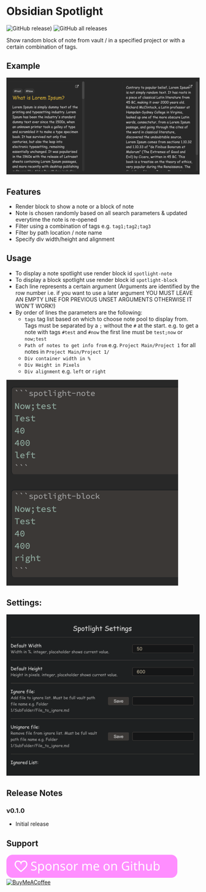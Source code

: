 # Obsidian Spotlight
![GitHub release)](https://img.shields.io/github/v/release/Darakah/obsidian-spotlight)
![GitHub all releases](https://img.shields.io/github/downloads/Darakah/obsidian-spotlight/total)

Show random block of note from vault / in a specified project or with a certain combination of tags.

## Example

<img src="https://raw.githubusercontent.com/Darakah/obsidian-spotlight/main/images/Example_1.png?token=AHCHDTYPS6VZV3CO6RH65KTAKOBXW" />

## Features
- Render block to show a note or a block of note
- Note is chosen randomly based on all search parameters & updated everytime the note is re-opened
- Filter using a combination of tags e.g. `tag1;tag2;tag3`
- Filter by path location / note name
- Specify div width/height and alignment

## Usage

- To display a note spotlight use render block id `spotlight-note` 
- To display a block spotlight use render block id `spotlight-block`
- Each line represents a certain argument (Arguments are identified by the row number i.e. if you want to use a later argument YOU MUST LEAVE AN EMPTY LINE FOR PREVIOUS UNSET ARGUMENTS OTHERWISE IT WON'T WORK!)
- By order of lines the parameters are the following:
  - `tags` tag list based on which to choose note pool to display from. Tags must be separated by a `;` without the `#` at the start. e.g. to get a note with tags `#test` and `#now` the first line must be `test;now` or `now;test`
  - `Path of notes to get info from` e.g. `Project Main/Project 1` for all notes in `Project Main/Project 1/`
  - `Div container width in %`
  - `Div Height in Pixels`
  - `Div alignment` e.g. `left` or `right`
<img src="https://raw.githubusercontent.com/Darakah/obsidian-spotlight/main/images/Example_2.png?token=AHCHDTZHWP47MS3KPS2LSRTAKOCUM"/>

## Settings:
<img src="https://raw.githubusercontent.com/Darakah/obsidian-spotlight/main/images/Settings.png"/>


## Release Notes

### v0.1.0
- Initial release


## Support

[![Github Sponsorship](https://raw.githubusercontent.com/Darakah/Darakah/e0fe245eaef23cb4a5f19fe9a09a9df0c0cdc8e1/icons/github_sponsor_btn.svg)](https://github.com/sponsors/Darakah) [<img src="https://cdn.buymeacoffee.com/buttons/v2/default-yellow.png" alt="BuyMeACoffee" width="100">](https://www.buymeacoffee.com/darakah)
